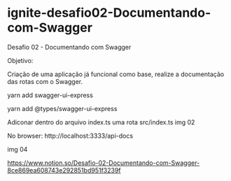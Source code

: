# ignite-desafio02-Documentando-com-Swagger
Desafio 02 - Documentando com Swagger

Objetivo:

Criação de uma aplicação já funcional como base, realize a documentação das rotas com o Swagger.

yarn add swagger-ui-express

yarn add @types/swagger-ui-express


Adiconar dentro do arquivo index.ts uma rota
src/index.ts
img 02

No browser:
http://localhost:3333/api-docs

img 04

https://www.notion.so/Desafio-02-Documentando-com-Swagger-8ce869ea608743e292851bd951f3239f
